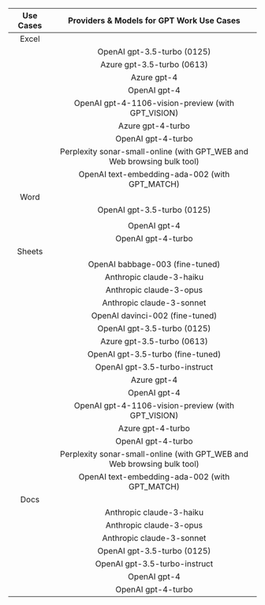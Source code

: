 | Use Cases | Providers & Models for GPT Work Use Cases |
|:---------:|:----------------------------------------:|
| Excel     |                                          |
|           | OpenAI gpt-3.5-turbo (0125)              |
|           | Azure gpt-3.5-turbo (0613)               |
|           | Azure gpt-4                               |
|           | OpenAI gpt-4                              |
|           | OpenAI gpt-4-1106-vision-preview (with GPT_VISION) |
|           | Azure gpt-4-turbo                         |
|           | OpenAI gpt-4-turbo                         |
|           | Perplexity sonar-small-online (with GPT_WEB and Web browsing bulk tool) |
|           | OpenAI text-embedding-ada-002 (with GPT_MATCH) |
| Word      |                                          |
|           | OpenAI gpt-3.5-turbo (0125)              |
|           |                                          |
|           | OpenAI gpt-4                              |
|           | OpenAI gpt-4-turbo                        |
| Sheets    |                                          |
|           | OpenAI babbage-003 (fine-tuned)          |
|           | Anthropic claude-3-haiku                 |
|           | Anthropic claude-3-opus                  |
|           | Anthropic claude-3-sonnet                |
|           | OpenAI davinci-002 (fine-tuned)          |
|           | OpenAI gpt-3.5-turbo (0125)              |
|           | Azure gpt-3.5-turbo (0613)               |
|           | OpenAI gpt-3.5-turbo (fine-tuned)        |
|           | OpenAI gpt-3.5-turbo-instruct            |
|           | Azure gpt-4                               |
|           | OpenAI gpt-4                              |
|           | OpenAI gpt-4-1106-vision-preview (with GPT_VISION) |
|           | Azure gpt-4-turbo                         |
|           | OpenAI gpt-4-turbo                         |
|           | Perplexity sonar-small-online (with GPT_WEB and Web browsing bulk tool) |
|           | OpenAI text-embedding-ada-002 (with GPT_MATCH) |
| Docs      |                                          |
|           | Anthropic claude-3-haiku                 |
|           | Anthropic claude-3-opus                  |
|           | Anthropic claude-3-sonnet                |
|           | OpenAI gpt-3.5-turbo (0125)              |
|           | OpenAI gpt-3.5-turbo-instruct            |
|           | OpenAI gpt-4                              |
|           | OpenAI gpt-4-turbo                        |
